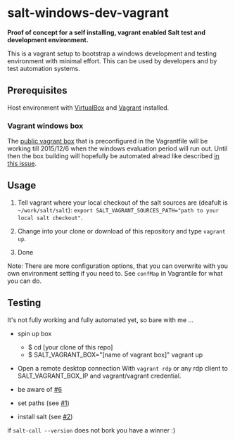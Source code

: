 # salt-windows-dev-vagrant

**Proof of concept for a self installing, vagrant enabled Salt test and development environment.**

This is a vagrant setup to bootstrap a windows development and testing environment with minimal effort. This can be used by developers and by test automation systems.

## Prerequisites

Host environment with [VirtualBox](https://www.virtualbox.org/) and [Vagrant](https://docs.vagrantup.com) installed.

### Vagrant windows box

The [public vagrant box](https://atlas.hashicorp.com/obestwalter/boxes/salt-windows-test-2k8_r2) that is preconfigured in the Vagrantfile will be working till 2015/12/6 when the windows evaluation period will run out. Until then the box building will hopefully be automated alread like described [in this issue](https://github.com/obestwalter/salt-windows-dev/issues/9).

## Usage

1. Tell vagrant where your local checkout of the salt sources are (deafult is ``~/work/salt/salt``): ``export SALT_VAGRANT_SOURCES_PATH="path to your local salt checkout"``.

2. Change into your clone or download of this repository and type ``vagrant up``.

3. Done

Note: There are more configuration options, that you can overwrite with you own environment setting if you need to. See ``confMap`` in Vagrantile for what you can do.

## Testing

It's not fully working and fully automated yet, so bare with me ...

* spin up box

    * $ cd [your clone of this repo]
    * $ SALT_VAGRANT_BOX="[name of vagrant box]" vagrant up

* Open a remote desktop connection With ``vagrant rdp`` or any rdp client to SALT_VAGRANT_BOX_IP and vagrant/vagrant credential.
* be aware of [#6](https://github.com/obestwalter/salt-windows-dev/issues/6 )
* set paths (see [#1](https://github.com/obestwalter/salt-windows-dev/issues/1))
* install salt (see [#2](https://github.com/obestwalter/salt-windows-dev/issues/2))

if ``salt-call --version`` does not bork you have a winner :)
